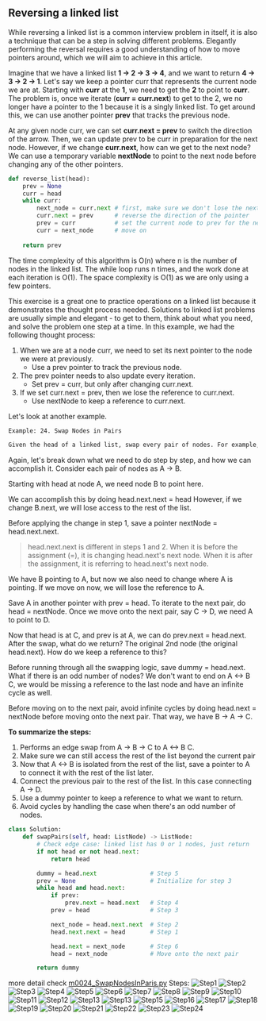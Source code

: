 ## Reversing a linked list

While reversing a linked list is a common interview problem in itself, it is also a technique that can be a step in solving different problems. Elegantly performing the reversal requires a good understanding of how to move pointers around, which we will aim to achieve in this article.

Imagine that we have a linked list **1 -> 2 -> 3 -> 4**, and we want to return **4 -> 3 -> 2 -> 1**. Let's say we keep a pointer curr that represents the current node we are at. Starting with **curr** at the **1**, we need to get the **2** to point to **curr**. The problem is, once we iterate (**curr = curr.next**) to get to the 2, we no longer have a pointer to the 1 because it is a singly linked list. To get around this, we can use another pointer **prev** that tracks the previous node.

At any given node curr, we can set **curr.next = prev** to switch the direction of the arrow. Then, we can update prev to be curr in preparation for the next node. However, if we change **curr.next**, how can we get to the next node? We can use a temporary variable **nextNode** to point to the next node before changing any of the other pointers.

```python
def reverse_list(head):
    prev = None
    curr = head
    while curr:
        next_node = curr.next # first, make sure we don't lose the next node
        curr.next = prev      # reverse the direction of the pointer
        prev = curr           # set the current node to prev for the next node
        curr = next_node      # move on
        
    return prev
```

The time complexity of this algorithm is O(n) where n is the number of nodes in the linked list. The while loop runs n times, and the work done at each iteration is O(1). The space complexity is O(1) as we are only using a few pointers.

This exercise is a great one to practice operations on a linked list because it demonstrates the thought process needed. Solutions to linked list problems are usually simple and elegant - to get to them, think about what you need, and solve the problem one step at a time. In this example, we had the following thought process:

1. When we are at a node curr, we need to set its next pointer to the node we were at previously.
    - Use a prev pointer to track the previous node.
2. The prev pointer needs to also update every iteration.
    - Set prev = curr, but only after changing curr.next.
3. If we set curr.next = prev, then we lose the reference to curr.next.
    - Use nextNode to keep a reference to curr.next.

Let's look at another example.
```html
Example: 24. Swap Nodes in Pairs

Given the head of a linked list, swap every pair of nodes. For example, given a linked list 1 -> 2 -> 3 -> 4 -> 5 -> 6, return a linked list 2 -> 1 -> 4 -> 3 -> 6 -> 5.
```
Again, let's break down what we need to do step by step, and how we can accomplish it. Consider each pair of nodes as A -> B.

Starting with head at node A, we need node B to point here.

We can accomplish this by doing head.next.next = head
However, if we change B.next, we will lose access to the rest of the list.

Before applying the change in step 1, save a pointer nextNode = head.next.next.

>head.next.next is different in steps 1 and 2. When it is before the assignment (=), it is changing head.next's next node. When it is after the assignment, it is referring to head.next's next node.

We have B pointing to A, but now we also need to change where A is pointing. If we move on now, we will lose the reference to A.

Save A in another pointer with prev = head.
To iterate to the next pair, do head = nextNode.
Once we move onto the next pair, say C -> D, we need A to point to D.

Now that head is at C, and prev is at A, we can do prev.next = head.next.
After the swap, what do we return? The original 2nd node (the original head.next). How do we keep a reference to this?

Before running through all the swapping logic, save dummy = head.next.
What if there is an odd number of nodes? We don't want to end on A <-> B C, we would be missing a reference to the last node and have an infinite cycle as well.

Before moving on to the next pair, avoid infinite cycles by doing head.next = nextNode before moving onto the next pair. That way, we have B -> A -> C.

**To summarize the steps:**
1. Performs an edge swap from A -> B -> C to A <-> B C.
2. Make sure we can still access the rest of the list beyond the current pair
3. Now that A <-> B is isolated from the rest of the list, save a pointer to A to connect it with the rest of the list later.
4. Connect the previous pair to the rest of the list. In this case connecting A -> D.
5. Use a dummy pointer to keep a reference to what we want to return.
6. Avoid cycles by handling the case when there's an odd number of nodes.

```python
class Solution:
    def swapPairs(self, head: ListNode) -> ListNode:
        # Check edge case: linked list has 0 or 1 nodes, just return
        if not head or not head.next:
            return head

        dummy = head.next               # Step 5
        prev = None                     # Initialize for step 3
        while head and head.next:
            if prev:
                prev.next = head.next   # Step 4
            prev = head                 # Step 3

            next_node = head.next.next  # Step 2
            head.next.next = head       # Step 1

            head.next = next_node       # Step 6
            head = next_node            # Move onto the next pair

        return dummy
```
more detail check [m0024_SwapNodesInParis.py](./m0024_SwapNodesInParis.py)
Steps:
![Step1](./imgs/1.jpg)
![Step2](./imgs/2.jpg)
![Step3](./imgs/3.jpg)
![Step4](./imgs/4.jpg)
![Step5](./imgs/5.jpg)
![Step6](./imgs/6.jpg)
![Step7](./imgs/7.jpg)
![Step8](./imgs/8.jpg)
![Step9](./imgs/9.jpg)
![Step10](./imgs/10.jpg)
![Step11](./imgs/11.jpg)
![Step12](./imgs/12.jpg)
![Step13](./imgs/13.jpg)
![Step13](./imgs/14.jpg)
![Step15](./imgs/15.jpg)
![Step16](./imgs/16.jpg)
![Step17](./imgs/17.jpg)
![Step18](./imgs/18.jpg)
![Step19](./imgs/19.jpg)
![Step20](./imgs/20.jpg)
![Step21](./imgs/21.jpg)
![Step22](./imgs/22.jpg)
![Step23](./imgs/23.jpg)
![Step24](./imgs/24.jpg)
